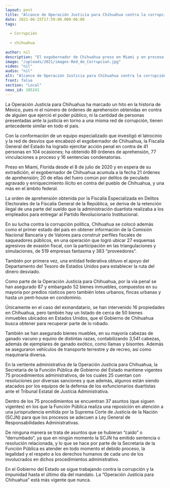 ```yaml
---
layout: post
title: "Alcance de Operación Justicia para Chihuahua contra la corrupción, sin parangón en todo el país"
date: 2021-06-25T17:59:00.000-06:00
tags:
  
  - Corrupción
  
  - chihuahua
  
author: nil
description: "El exgobernador de Chihuahua preso en Miami y en proceso de extradición,  acumula 21 órdenes de aprehensión en su contra por delitos de peculado agravado y enriquecimiento ilícito"
image: "/uploads/2021/images-Red_de_Corrupcion.jpg"
video: "nil"
audio: "nil"
alt: "Alcance de Operación Justicia para Chihuahua contra la corrupción, sin parangón en todo el país"
front: false
section: "Local"
news_id: 185241
---
```


La Operación Justicia para Chihuahua ha marcado un hito en la historia de México, pues ni el número de órdenes de aprehensión obtenidas en contra de alguien que ejerció el poder público, ni la cantidad de personas presentadas ante la justicia en torno a una misma red de corrupción, tienen antecedente similar en todo el país.

Con la conformación de un equipo especializado que investigó el latrocinio y la red de desvíos que encabezó el exgobernador de Chihuahua, la Fiscalía General del Estado ha logrado ejercitar acción penal en contra de 41 personas en 104 ocasiones; ha obtenido 89 órdenes de aprehensión, 77 vinculaciones a proceso y 16 sentencias condenatorias.

Preso en Miami, Florida desde el 8 de julio de 2020 y en espera de su extradición, el exgobernador de Chihuahua acumula a la fecha 21 órdenes de aprehensión; 20 de ellas del fuero común por delitos de peculado agravado y enriquecimiento ilícito en contra del pueblo de Chihuahua, y una más en el ámbito federal.

La orden de aprehensión obtenida por la Fiscalía Especializada en Delitos Electorales de la Fiscalía General de la República, se deriva de la retención ilegal de una parte del sueldo que la administración duartista realizaba a los empleados para entregar al Partido Revolucionario Institucional.

En su lucha contra la corrupción política, Chihuahua se colocó además como el primer estado del país en obtener información de la Comisión Nacional Bancaria y de Valores para construir perfiles fiscales de saqueadores públicos, en una operación que logró ubicar 27 esquemas agresivos de evasión fiscal, con la participación en las triangulaciones y simulaciones, de 519 empresas fantasma y 383 “proveedores”.

También por primera vez, una entidad federativa obtuvo el apoyo del Departamento del Tesoro de Estados Unidos para establecer la ruta del dinero desviado.

Como parte de la Operación Justicia para Chihuahua, por la vía penal se han asegurado 87 y embargado 52 bienes inmuebles, compuestos en su mayoría por predios rústicos pero también lotes urbanos, fincas urbanas y hasta un pent-house en condominio.

Únicamente en el caso del exmandatario, se han intervenido 16 propiedades en Chihuahua, pero también hay un listado de cerca de 50 bienes inmuebles ubicados en Estados Unidos, que el Gobierno de Chihuahua busca obtener para recuperar parte de lo robado.

También se han asegurado bienes muebles, en su mayoría cabezas de ganado vacuno y equino de distintas razas, contabilizando 3,541 cabezas, además de ejemplares de ganado exótico, como llamas y bisontes. Además se aseguraron vehículos de transporte terrestre y de recreo, así como maquinaria diversa.

En la vertiente administrativa de la Operación Justicia para Chihuahua, la Secretaría de la Función Pública de Gobierno del Estado mantiene vigentes 75 procedimientos administrativos, de los cuales 25 cuentan con resoluciones por diversas sanciones y que además, algunos están siendo atacados por los equipos de la defensa de los exfuncionarios duartistas ante el Tribunal Estatal de Justicia Administrativa.

Dentro de los 75 procedimientos se encuentran 37 asuntos (que siguen vigentes) en los que la Función Pública realiza una reposición en atención a una jurisprudencia emitida por la Suprema Corte de Justicia de la Nación (SCJN) para que los procesos se adecuen a Ley General de Responsabilidades Administrativas.

De ninguna manera se trata de asuntos que se hubieran “caído” o “derrumbado”, ya que en ningún momento la SCJN ha emitido sentencia o resolución relacionada, y lo que se hace por parte de la Secretaría de la Función Pública es atender en todo momento el debido proceso, la legalidad y el respeto a los derechos humanos de cada uno de los involucrados en dichos procedimientos administrativo.

En el Gobierno del Estado se sigue trabajando contra la corrupción y la impunidad hasta el último día del mandato. La “Operación Justicia para Chihuahua” está más vigente que nunca.